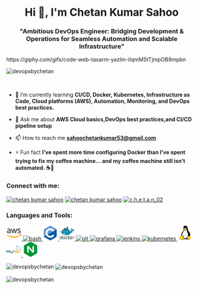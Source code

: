 <h1 align="center">Hi 👋, I'm Chetan Kumar Sahoo</h1>
<h3 align="center">"Ambitious DevOps Engineer: Bridging Development & Operations for Seamless Automation and Scalable Infrastructure"</h3>
https://giphy.com/gifs/code-web-tasarm-yazlm-iIqmM5tTjmpOB9mpbn 
<p align="left"> <img src="https://komarev.com/ghpvc/?username=devopsbychetan&label=Profile%20views&color=0e75b6&style=flat" alt="devopsbychetan" /> </p>

<p align="left"> <a href="https://twitter.com/" target="blank"><img src="https://img.shields.io/twitter/follow/?logo=twitter&style=for-the-badge" alt="" /></a> </p>

- 🌱 I’m currently learning **CI/CD, Docker, Kubernetes, Infrastructure as Code, Cloud platforms (AWS), Automation, Monitoring, and DevOps best practices.**

- 💬 Ask me about **AWS Cloud basics,DevOps best practices,and CI/CD pipeline setup**

- 📫 How to reach me **sahoochetankumar53@gmail.com**

- ⚡ Fun fact **I’ve spent more time configuring Docker than I’ve spent trying to fix my coffee machine... and my coffee machine still isn’t automated. ☕🤖**

<h3 align="left">Connect with me:</h3>
<p align="left">
<a href="https://linkedin.com/in/chetan kumar sahoo" target="blank"><img align="center" src="https://raw.githubusercontent.com/rahuldkjain/github-profile-readme-generator/master/src/images/icons/Social/linked-in-alt.svg" alt="chetan kumar sahoo" height="30" width="40" /></a>
<a href="https://fb.com/chetan kumar sahoo" target="blank"><img align="center" src="https://raw.githubusercontent.com/rahuldkjain/github-profile-readme-generator/master/src/images/icons/Social/facebook.svg" alt="chetan kumar sahoo" height="30" width="40" /></a>
<a href="https://instagram.com/c.h.e.t.a.n_02" target="blank"><img align="center" src="https://raw.githubusercontent.com/rahuldkjain/github-profile-readme-generator/master/src/images/icons/Social/instagram.svg" alt="c.h.e.t.a.n_02" height="30" width="40" /></a>
</p>

<h3 align="left">Languages and Tools:</h3>
<p align="left"> <a href="https://aws.amazon.com" target="_blank" rel="noreferrer"> <img src="https://raw.githubusercontent.com/devicons/devicon/master/icons/amazonwebservices/amazonwebservices-original-wordmark.svg" alt="aws" width="40" height="40"/> </a> <a href="https://www.gnu.org/software/bash/" target="_blank" rel="noreferrer"> <img src="https://www.vectorlogo.zone/logos/gnu_bash/gnu_bash-icon.svg" alt="bash" width="40" height="40"/> </a> <a href="https://www.cprogramming.com/" target="_blank" rel="noreferrer"> <img src="https://raw.githubusercontent.com/devicons/devicon/master/icons/c/c-original.svg" alt="c" width="40" height="40"/> </a> <a href="https://www.docker.com/" target="_blank" rel="noreferrer"> <img src="https://raw.githubusercontent.com/devicons/devicon/master/icons/docker/docker-original-wordmark.svg" alt="docker" width="40" height="40"/> </a> <a href="https://git-scm.com/" target="_blank" rel="noreferrer"> <img src="https://www.vectorlogo.zone/logos/git-scm/git-scm-icon.svg" alt="git" width="40" height="40"/> </a> <a href="https://grafana.com" target="_blank" rel="noreferrer"> <img src="https://www.vectorlogo.zone/logos/grafana/grafana-icon.svg" alt="grafana" width="40" height="40"/> </a> <a href="https://www.jenkins.io" target="_blank" rel="noreferrer"> <img src="https://www.vectorlogo.zone/logos/jenkins/jenkins-icon.svg" alt="jenkins" width="40" height="40"/> </a> <a href="https://kubernetes.io" target="_blank" rel="noreferrer"> <img src="https://www.vectorlogo.zone/logos/kubernetes/kubernetes-icon.svg" alt="kubernetes" width="40" height="40"/> </a> <a href="https://www.linux.org/" target="_blank" rel="noreferrer"> <img src="https://raw.githubusercontent.com/devicons/devicon/master/icons/linux/linux-original.svg" alt="linux" width="40" height="40"/> </a> <a href="https://www.mysql.com/" target="_blank" rel="noreferrer"> <img src="https://raw.githubusercontent.com/devicons/devicon/master/icons/mysql/mysql-original-wordmark.svg" alt="mysql" width="40" height="40"/> </a> <a href="https://www.nginx.com" target="_blank" rel="noreferrer"> <img src="https://raw.githubusercontent.com/devicons/devicon/master/icons/nginx/nginx-original.svg" alt="nginx" width="40" height="40"/> </a> </p>

<p><img align="left" src="https://github-readme-stats.vercel.app/api/top-langs?username=devopsbychetan&show_icons=true&locale=en&layout=compact" alt="devopsbychetan" /></p>

<p>&nbsp;<img align="center" src="https://github-readme-stats.vercel.app/api?username=devopsbychetan&show_icons=true&locale=en" alt="devopsbychetan" /></p>

<p><img align="center" src="https://github-readme-streak-stats.herokuapp.com/?user=devopsbychetan&" alt="devopsbychetan" /></p>
